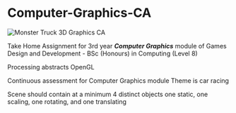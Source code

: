 # Computer-Graphics-CA

![Monster Truck 3D Graphics CA](https://lh3.googleusercontent.com/JvJ8MUzPujC1JIypT8CMRVQx8Sl6H2YVLWeHr6nbIwrNkkFAzS1EiwOQWMoS-7Braeh_9D81Dhq_WS_CSZ_v8SyRtEgxqu8iE-SApESxpZsAa95jaoa8qNg7spU4w1HS7X1qcDU3f7t2dzrGpMjksyyPI6jgwLgWTMI645o5pIpRxKBviCNezzVVioV17IP-g0dJBFlzcQdBTi6pNKOxSjVpIODo5FfAfT2i5RJkAGIPO3x3HmQa8jvwidgOlDYf7qkWQkTOgSEcW-2FyFscy5yIHNJJiDkcrtBBbOwawOmdLr6SR2HQnavtMbEGSVFMzYqdYNLAzwta-x8r6m2xnfZLTOmBeaBZLOyXFvJolFEdUVvwez1xNfLqEOkUFUCszvr0fmCwQWG7VBZ6pKyE7HAMQJYSchqFVrgvhpbnl80kSdmJ4bN3YDMmdPltxRr83IFdk4FyEl8IrT8Jjq6rXksLtp8DVBLSRiTCLZXpcot4Uk2wJon3nBbXTlWB3l4oMPa6-84AwWPqzhh5PxwbS6NGC5PCssV4jRhRIct7v5OfWKm27RyjvHhd365lQRAk3aYlljrSxAyFOyeUdaA1YdPHcwBD5rjPkJMOmMoxrh-rRdrbI0s=w626-h343-no "Monster Truck 3D Graphics CA")

Take Home Assignment for 3rd year ***Computer Graphics*** module of 
Games Design and Development - BSc (Honours) in Computing (Level 8)

Processing abstracts OpenGL

Continuous assessment for Computer Graphics module
Theme is car racing

Scene should contain at a minimum 4 distinct objects
one static, one scaling, one rotating, and one translating
